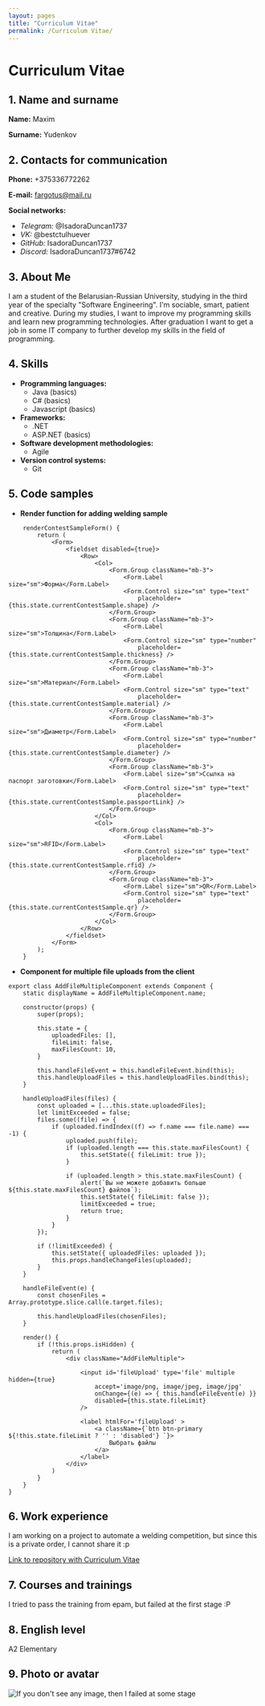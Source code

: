 ```yaml
---
layout: pages
title: "Curriculum Vitae"
permalink: /Curriculum Vitae/
---
```


# Curriculum Vitae

## 1. Name and surname
**Name:** Maxim

**Surname:** Yudenkov

## 2. Contacts for communication
**Phone:** +375336772262

**E-mail:** fargotus@mail.ru

**Social networks:**

* *Telegram:* @IsadoraDuncan1737
* *VK:* @bestctulhuever
* *GitHub:* IsadoraDuncan1737
* *Discord:* IsadoraDuncan1737#6742

## 3. About Me
I am a student of the Belarusian-Russian University, studying in the third year of the specialty "Software Engineering". I'm sociable, smart, patient and creative. During my studies, I want to improve my programming skills and learn new programming technologies. After graduation I want to get a job in some IT company to further develop my skills in the field of programming.

## 4. Skills
* **Programming languages:**
    + Java (basics)
    + C# (basics)
    + Javascript (basics)
* **Frameworks:**
    + .NET
    + ASP.NET (basics)
* **Software development methodologies:**
    + Agile
* **Version control systems:**
    + Git

## 5. Code samples
* **Render function for adding welding sample**

```
    renderContestSampleForm() {
        return (
            <Form>
                <fieldset disabled={true}>
                    <Row>
                        <Col>
                            <Form.Group className="mb-3">
                                <Form.Label size="sm">Форма</Form.Label>
                                <Form.Control size="sm" type="text"
                                    placeholder={this.state.currentContestSample.shape} />
                            </Form.Group>
                            <Form.Group className="mb-3">
                                <Form.Label size="sm">Толщина</Form.Label>
                                <Form.Control size="sm" type="number"
                                    placeholder={this.state.currentContestSample.thickness} />
                            </Form.Group>
                            <Form.Group className="mb-3">
                                <Form.Label size="sm">Материал</Form.Label>
                                <Form.Control size="sm" type="text"
                                    placeholder={this.state.currentContestSample.material} />
                            </Form.Group>
                            <Form.Group className="mb-3">
                                <Form.Label size="sm">Диаметр</Form.Label>
                                <Form.Control size="sm" type="number"
                                    placeholder={this.state.currentContestSample.diameter} />
                            </Form.Group>
                            <Form.Group className="mb-3">
                                <Form.Label size="sm">Ссылка на паспорт заготовки</Form.Label>
                                <Form.Control size="sm" type="text"
                                    placeholder={this.state.currentContestSample.passportLink} />
                            </Form.Group>
                        </Col>
                        <Col>
                            <Form.Group className="mb-3">
                                <Form.Label size="sm">RFID</Form.Label>
                                <Form.Control size="sm" type="text"
                                    placeholder={this.state.currentContestSample.rfid} />
                            </Form.Group>
                            <Form.Group className="mb-3">
                                <Form.Label size="sm">QR</Form.Label>
                                <Form.Control size="sm" type="text"
                                    placeholder={this.state.currentContestSample.qr} />
                            </Form.Group>
                        </Col>
                    </Row>
                </fieldset>
            </Form>
        );
    }
```

* **Component for multiple file uploads from the client**
     
```
export class AddFileMultipleComponent extends Component {
    static displayName = AddFileMultipleComponent.name;

    constructor(props) {
        super(props);

        this.state = {
            uploadedFiles: [],
            fileLimit: false,
            maxFilesCount: 10,
        }

        this.handleFileEvent = this.handleFileEvent.bind(this);
        this.handleUploadFiles = this.handleUploadFiles.bind(this);
    }

    handleUploadFiles(files) {
        const uploaded = [...this.state.uploadedFiles];
        let limitExceeded = false;
        files.some((file) => {
            if (uploaded.findIndex((f) => f.name === file.name) === -1) {
                uploaded.push(file);
                if (uploaded.length === this.state.maxFilesCount) {
                    this.setState({ fileLimit: true });
                }

                if (uploaded.length > this.state.maxFilesCount) {
                    alert(`Вы не можете добавить больше ${this.state.maxFilesCount} файлов`);
                    this.setState({ fileLimit: false });
                    limitExceeded = true;
                    return true;
                }
            }
        });

        if (!limitExceeded) {
            this.setState({ uploadedFiles: uploaded });
            this.props.handleChangeFiles(uploaded);
        }
    }

    handleFileEvent(e) {
        const chosenFiles = Array.prototype.slice.call(e.target.files);

        this.handleUploadFiles(chosenFiles);
    }

    render() {
        if (!this.props.isHidden) {
            return (
                <div className="AddFileMultiple">

                    <input id='fileUpload' type='file' multiple hidden={true}
                        accept='image/png, image/jpeg, image/jpg'
                        onChange={(e) => { this.handleFileEvent(e) }}
                        disabled={this.state.fileLimit}
                    />

                    <label htmlFor='fileUpload' >
                        <a className={`btn btn-primary ${!this.state.fileLimit ? '' : 'disabled'} `}>
                            Выбрать файлы
                        </a>
                    </label>
                </div>
            )
        }
    }
}
```

## 6. Work experience

I am working on a project to automate a welding competition, but since this is a private order, I cannot share it :p

[Link to repository with Curriculum Vitae](https://github.com/IsadoraDuncan1737/SVChsVC_Yudenkov_PIR-201.github.io)

## 7. Courses and trainings

I tried to pass the training from epam, but failed at the first stage :P

## 8. English level

A2 Elementary

## 9. Photo or avatar

![If you don't see any image, then I failed at some stage](avatar.jpg)